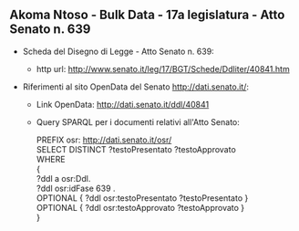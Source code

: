 ## Akoma Ntoso - Bulk Data - 17a legislatura - Atto Senato n. 639 ##

* Scheda del Disegno di Legge - Atto Senato n. 639:
	* http url: http://www.senato.it/leg/17/BGT/Schede/Ddliter/40841.htm

* Riferimenti al sito OpenData del Senato http://dati.senato.it/:
	* Link OpenData: http://dati.senato.it/ddl/40841
	* Query SPARQL per i documenti relativi all'Atto Senato:

        PREFIX osr: <http://dati.senato.it/osr/>  
		SELECT DISTINCT ?testoPresentato ?testoApprovato  
		WHERE  
		{  
		    ?ddl a osr:Ddl.  
		    ?ddl osr:idFase 639 .  
		    OPTIONAL { ?ddl osr:testoPresentato ?testoPresentato }  
		    OPTIONAL { ?ddl osr:testoApprovato ?testoApprovato }  
		}
		